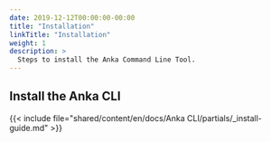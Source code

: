 ```yaml
---
date: 2019-12-12T00:00:00-00:00
title: "Installation"
linkTitle: "Installation"
weight: 1
description: >
  Steps to install the Anka Command Line Tool.
---
```


## Install the Anka CLI
{{< include file="shared/content/en/docs/Anka CLI/partials/_install-guide.md" >}}
